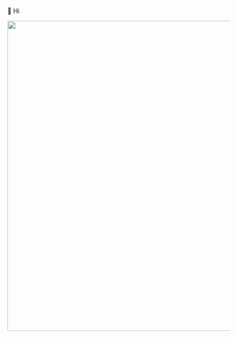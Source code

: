 👋 Hi

<img src="https://media.discordapp.net/attachments/476178740133494784/884692921264255007/yay.gif" width=700 height=700>
